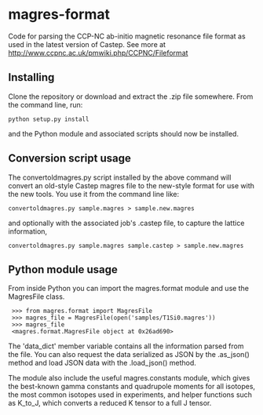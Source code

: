 magres-format
=============

Code for parsing the CCP-NC ab-initio magnetic resonance file format as used in the latest version of Castep. See more at http://www.ccpnc.ac.uk/pmwiki.php/CCPNC/Fileformat

Installing
----------

Clone the repository or download and extract the .zip file somewhere. From the command line, run:

    python setup.py install

and the Python module and associated scripts should now be installed.

Conversion script usage
-----------------------

The convertoldmagres.py script installed by the above command will convert an old-style Castep magres file to
the new-style format for use with the new tools. You use it from the command line like:

    convertoldmagres.py sample.magres > sample.new.magres

and optionally with the associated job's .castep file, to capture the lattice information,

    convertoldmagres.py sample.magres sample.castep > sample.new.magres

Python module usage
-------------------

From inside Python you can import the magres.format module and use the MagresFile class.


     >>> from magres.format import MagresFile
     >>> magres_file = MagresFile(open('samples/T1Si0.magres'))
     >>> magres_file
     <magres.format.MagresFile object at 0x26ad690>

The 'data_dict' member variable contains all the information parsed from the file. You can also request the data
serialized as JSON by the .as_json() method and load JSON data with the .load_json() method.

The module also include the useful magres.constants module, which gives the best-known gamma constants and quadrupole 
moments for all isotopes, the most common isotopes used in experiments, and helper functions such as K_to_J, which
converts a reduced K tensor to a full J tensor.
